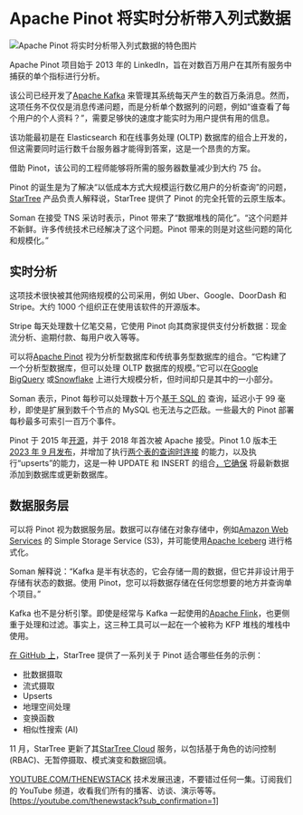 # Apache Pinot 将实时分析带入列式数据

![Apache Pinot 将实时分析带入列式数据的特色图片](https://cdn.thenewstack.io/media/2024/12/7e09e53c-pinot-1024x683.png)

Apache Pinot 项目始于 2013 年的 LinkedIn，旨在对数百万用户在其所有服务中捕获的单个指标进行分析。

该公司已经开发了[Apache Kafka](https://thenewstack.io/why-we-use-apache-kafka-for-real-time-data-at-scale/) 来管理其系统每天产生的数百万条消息。然而，这项任务不仅仅是消息传递问题，而是分析单个数据列的问题，例如“谁查看了每个用户的个人资料？”，需要足够快的速度才能实时为用户提供有用的信息。

该功能最初是在 Elasticsearch 和在线事务处理 (OLTP) 数据库的组合上开发的，但这需要同时运行数千台服务器才能得到答案，这是一个昂贵的方案。

借助 Pinot，该公司的工程师能够将所需的服务器数量减少到大约 75 台。

Pinot 的诞生是为了解决“以低成本方式大规模运行数亿用户的分析查询”的问题，[StarTree](https://startree.ai/about) 产品负责人解释说，StarTree 提供了 Pinot 的完全托管的云原生版本。

Soman 在接受 TNS 采访时表示，Pinot 带来了“数据堆栈的简化”。“这个问题并不新鲜。许多传统技术已经解决了这个问题。Pinot 带来的则是对这些问题的简化和规模化。”

## 实时分析

这项技术很快被其他网络规模的公司采用，例如 Uber、Google、DoorDash 和 Stripe。大约 1000 个组织正在使用该软件的开源版本。

Stripe 每天处理数十亿笔交易，它使用 Pinot 向其商家提供支付分析数据：现金流分析、逾期付款、每用户收入等等。

可以将[Apache Pinot](https://pinot.apache.org/) 视为分析型数据库和传统事务型数据库的组合。“它构建了一个分析型数据库，但可以处理 OLTP 数据库的规模。”它可以在[Google BigQuery](https://thenewstack.io/bigquery-pricing-a-users-guide/) 或[Snowflake](https://thenewstack.io/snowflake-consolidates-platform-expands-ai/) 上进行大规模分析，但时间却只是其中的一小部分。

Soman 表示，Pinot 每秒可以处理数十万个[基于 SQL 的](https://thenewstack.io/how-to-write-sql-queries/) 查询，延迟小于 99 毫秒，即使是扩展到数千个节点的 MySQL 也无法与之匹敌。一些最大的 Pinot 部署每秒最多可索引一百万个事件。

Pinot 于 2015 年[开源](https://thenewstack.io/reimagining-observability-the-case-for-a-disaggregated-stack/)，并于 2018 年首次被 Apache 接受。Pinot 1.0 版本[于 2023 年 9 月发布](https://startree.ai/resources/query-time-joins-in-apache-pinot-1-0)，并增加了执行[两个表的查询时连接](https://startree.ai/resources/query-time-joins-in-apache-pinot-1-0) 的能力，以及执行“upserts”的能力，这是一种 UPDATE 和 INSERT 的组合[，它确保](https://startree.ai/resources/real-time-upserts-in-apache-pinot-and-startree-cloud) 将最新数据添加到数据库或更新数据库。

## 数据服务层

可以将 Pinot 视为数据服务层。数据可以存储在对象存储中，例如[Amazon Web Services](https://aws.amazon.com/?utm_content=inline+mention) 的 Simple Storage Service (S3)，并可能使用[Apache Iceberg](https://thenewstack.io/apache-iceberg-a-different-table-design-for-big-data/) 进行格式化。

Soman 解释说：“Kafka 是半有状态的，它会存储一周的数据，但它并非设计用于存储有状态的数据。使用 Pinot，您可以将数据存储在任何您想要的地方并查询单个项目。”

Kafka 也不是分析引擎。即使是经常与 Kafka 一起使用的[Apache Flink](https://thenewstack.io/how-apache-iceberg-and-flink-can-ease-developer-pain/)，也更侧重于处理和过滤。事实上，这三种工具可以一起在一个被称为 KFP 堆栈的堆栈中使用。

[在 GitHub 上](https://github.com/startreedata/pinot-recipes)，StarTree 提供了一系列关于 Pinot 适合哪些任务的示例：
- 批数据摄取
- 流式摄取
- Upserts
- 地理空间处理
- 变换函数
- 相似性搜索 (AI)

11 月，StarTree 更新了其[StarTree Cloud](https://startree.ai/products/startree-cloud) 服务，以包括基于角色的访问控制 (RBAC)、无暂停摄取、模式演变和数据回填。

[YOUTUBE.COM/THENEWSTACK](https://www.youtube.com/thenewstack)
技术发展迅速，不要错过任何一集。订阅我们的 YouTube 频道，收看我们所有的播客、访谈、演示等等。
[https://youtube.com/thenewstack?sub_confirmation=1]